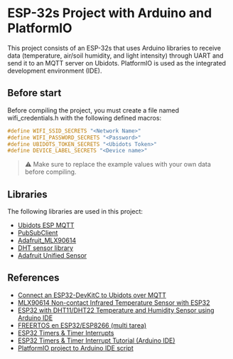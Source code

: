 # ESP-32s Project with Arduino and PlatformIO

This project consists of an ESP-32s that uses Arduino libraries to receive data (temperature, air/soil humidity, and light intensity) through UART and send it to an MQTT server on Ubidots. PlatformIO is used as the integrated development environment (IDE).

## Before start

Before compiling the project, you must create a file named wifi_credentials.h with the following defined macros:

```c++
#define WIFI_SSID_SECRETS "<Network Name>"
#define WIFI_PASSWORD_SECRETS "<Password>"
#define UBIDOTS_TOKEN_SECRETS "<Ubidots Token>"
#define DEVICE_LABEL_SECRETS "<Device name>"
```

> ⚠️ Make sure to replace the example values with your own data before compiling.

## Libraries

The following libraries are used in this project:

* [Ubidots ESP MQTT](https://github.com/ubidots/esp32-mqtt/archive/refs/heads/main.zip)
* [PubSubClient](https://github.com/knolleary/pubsubclient/archive/refs/heads/master.zip)
* [Adafruit_MLX90614](https://github.com/adafruit/Adafruit-MLX90614-Library)
* [DHT sensor library](https://github.com/adafruit/DHT-sensor-library)
* [Adafruit Unified Sensor](https://github.com/adafruit/Adafruit_DHT_Unified)

## References

* [Connect an ESP32-DevKitC to Ubidots over MQTT](https://help.ubidots.com/en/articles/748067-connect-an-esp32-devkitc-to-ubidots-over-mqtt)
* [MLX90614 Non-contact Infrared Temperature Sensor with ESP32](https://microcontrollerslab.com/mlx90614-non-contact-infrared-temperature-sensor-esp32/)
* [ESP32 with DHT11/DHT22 Temperature and Humidity Sensor using Arduino IDE](https://randomnerdtutorials.com/esp32-dht11-dht22-temperature-humidity-sensor-arduino-ide/)
* [FREERTOS en ESP32/ESP8266 (multi tarea)](https://www.electrosoftcloud.com/freertos-en-esp32-esp8266-multi-tarea/)
* [ESP32 Timers & Timer Interrupts](https://circuitdigest.com/microcontroller-projects/esp32-timers-and-timer-interrupts)
* [ESP32 Timers & Timer Interrupt Tutorial (Arduino IDE)](https://deepbluembedded.com/esp32-timers-timer-interrupt-tutorial-arduino-ide/)
* [PlatformIO project to Arduino IDE script](https://runningdeveloper.com/blog/platformio-project-to-arduino-ide)